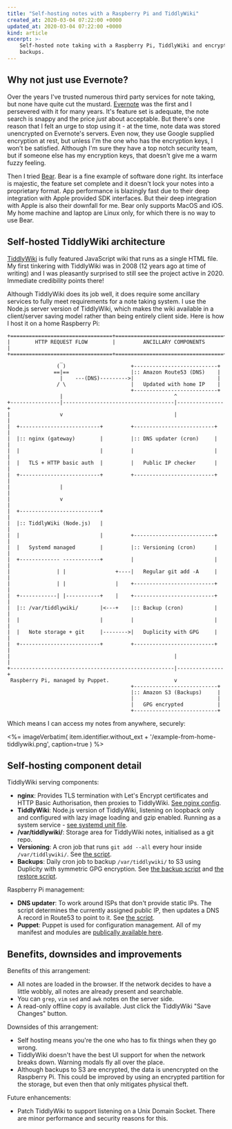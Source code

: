 ```yaml
---
title: "Self-hosting notes with a Raspberry Pi and TiddlyWiki"
created_at: 2020-03-04 07:22:00 +0000
updated_at: 2020-03-04 07:22:00 +0000
kind: article
excerpt: >-
    Self-hosted note taking with a Raspberry Pi, TiddlyWiki and encrypted
    backups.
---
```



## Why not just use Evernote?
Over the years I've trusted numerous third party services for note taking, but
none have quite cut the mustard. [Evernote](https://evernote.com/) was the
first and I persevered with it for many years. It's feature set is adequate,
the note search is snappy and the price _just_ about acceptable. But there's
one reason that I felt an urge to stop using it - at the time, note data was
stored unencrypted on Evernote's servers. Even now, they use Google supplied
encryption at rest, but unless I'm the one who has the encryption keys, I won't
be satisfied. Although I'm sure they have a top notch security team, but if
someone else has my encryption keys, that doesn't give me a warm fuzzy feeling.

Then I tried [Bear](https://bear.app/). Bear is a fine example of software done
right. Its interface is majestic, the feature set complete and it doesn't lock
your notes into a proprietary format. App performance is blazingly fast due to
their deep integration with Apple provided SDK interfaces. But their deep
integration with Apple is also their downfall for me. Bear only supports MacOS
and iOS. My home machine and laptop are Linux only, for which there is no way
to use Bear.


## Self-hosted TiddlyWiki architecture
[TiddlyWiki](https://tiddlywiki.com/) is fully featured JavaScript wiki that
runs as a single HTML file. My first tinkering with TiddlyWiki was in 2008 (12
years ago at time of writing) and I was pleasantly surprised to still see the
project active in 2020. Immediate credibility points there!

Although TiddlyWiki does its job well, it does require some ancillary services
to fully meet requirements for a note taking system. I use the Node.js server
version of TiddlyWiki, which makes the wiki available in a client/server saving
model rather than being entirely client side. Here is how I host it on a home
Raspberry Pi:


    +=================================+===================================+
    |        HTTP REQUEST FLOW        |         ANCILLARY COMPONENTS      |
    +=================================+===================================+
                     _
                    ( )                     +---------------------------+
                   ==|==                    |:: Amazon Route53 (DNS)    |
                     |    ---(DNS)--------->|                           |
                    / \                     |   Updated with home IP    |
                                            +---------------------------+
                     |                                    ^
    +----------------|------------------------------------|---------------+
    |                v                                    |               |
    |  +--------------------------+         +--------------------------+  |
    |  |:: nginx (gateway)        |         |:: DNS updater (cron)     |  |
    |  |                          |         |                          |  |
    |  |   TLS + HTTP basic auth  |         |   Public IP checker      |  |
    |  +--------------------------+         +--------------------------+  |
    |                |                                                    |
    |                v                                                    |
    |  +--------------------------+                                       |
    |  |:: TiddlyWiki (Node.js)   |                                       |
    |  |                          |         +--------------------------+  |
    |  |   Systemd managed        |         |:: Versioning (cron)      |  |
    |  +------------- ------------+         |                          |  |
    |               | |                +----|   Regular git add -A     |  |
    |               | |                |    +--------------------------+  |
    |  +------------| |-----------+    |    +--------------------------+  |
    |  |:: /var/tiddlywiki/       |<---+    |:: Backup (cron)          |  |
    |  |                          |         |                          |  |
    |  |   Note storage + git     |-------->|   Duplicity with GPG     |  |
    |  +--------------------------+         +--------------------------+  |
    |                                                     |               |
    +-----------------------------------------------------|---------------+
     Raspberry Pi, managed by Puppet.                     v
                                            +---------------------------+
                                            |:: Amazon S3 (Backups)     |
                                            |                           |
                                            |   GPG encrypted           |
                                            +---------------------------+

Which means I can access my notes from anywhere, securely:


<div class='gallery'>
<%=
    imageVerbatim(
        item.identifier.without_ext + '/example-from-home-tiddlywiki.png',
        caption=true
    )
%>
</div>


## Self-hosting component detail

TiddlyWiki serving components:

 * **nginx**: Provides TLS termination with Let's Encrypt certificates and HTTP
   Basic Authorisation, then proxies to TiddlyWiki.  [See nginx config](https://github.com/AWooldrige/puppet/blob/master/modules/raspi/files/sites-available/cg.wooldrige.co.uk).
 * **TiddlyWiki**: Node.js version of TiddlyWiki, listening on loopback only
   and configured with lazy image loading and gzip enabled. Running as a
   system service - [see systemd unit
   file](https://github.com/AWooldrige/puppet/blob/20b9fc8d237498ba3747dd9a1d921cae3aaff524/modules/raspi/files/tiddlywiki/tiddlywiki-ww.service).
 * **/var/tiddlywiki/**: Storage area for TiddlyWiki notes, initialised as a git repo.
 * **Versioning**: A cron job that runs `git add --all` every hour inside
   `/var/tiddlywiki/`. See [the script](https://github.com/AWooldrige/puppet/blob/adb1de64b3707fe0c48d56536797a9f9cfd16400/modules/raspi/files/tiddlywiki/tiddlywiki-ww-gitadd).
 * **Backups**: Daily cron job to backup `/var/tiddlywiki/` to S3 using
   Duplicity with symmetric GPG encryption. See [the
   backup script](https://github.com/AWooldrige/puppet/blob/adb1de64b3707fe0c48d56536797a9f9cfd16400/modules/raspi/files/tiddlywiki/tiddlywiki-ww-backup) and [the
   restore script](https://github.com/AWooldrige/puppet/blob/adb1de64b3707fe0c48d56536797a9f9cfd16400/modules/raspi/files/tiddlywiki/tiddlywiki-ww-backup).



Raspberry Pi management:

 * **DNS updater**: To work around ISPs that don't provide static IPs.  The
   script determines the currently assigned public IP, then updates a DNS A
   record in Route53 to point to it. See [the
   script](https://github.com/AWooldrige/puppet/blob/adb1de64b3707fe0c48d56536797a9f9cfd16400/modules/ddns/files/ddns).
 * **Puppet**: Puppet is used for configuration management. All of my manifest
   and modules are [publically available
   here](https://github.com/AWooldrige/puppet).


## Benefits, downsides and improvements

Benefits of this arrangement:

 * All notes are loaded in the browser. If the network decides to have a little
   wobbly, all notes are already present and searchable.
 * You can `grep`, `vim`  `sed` and `awk` notes on the server side.
 * A read-only offline copy is available. Just click the TiddlyWiki "Save
   Changes" button.

Downsides of this arrangement:

 * Self hosting means you're the one who has to fix things when they go wrong.
 * TiddlyWiki doesn't have the best UI support for when the network breaks
   down. Warning modals fly all over the place.
 * Although backups to S3 are encrypted, the data is unencrypted on the
   Raspberry Pi. This could be improved by using an encrypted partition for the
   storage, but even then that only mitigates physical theft.

Future enhancements:

 * Patch TiddlyWiki to support listening on a Unix Domain Socket. There are
   minor performance and security reasons for this.
